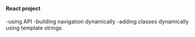 #### React project

-using API
-building navigation dynamically
-adding classes dynamically using template strings
